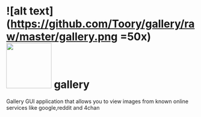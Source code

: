 # ![alt text](https://github.com/Toory/gallery/raw/master/gallery.png =50x) <img src="/uploads/d19fcc3d3b4d313c8cd7960a343463b6/table.png"  width="120" height="120"> gallery
Gallery GUI application that allows you to view images from known online services like google,reddit and 4chan
